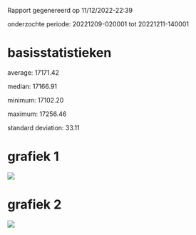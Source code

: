 Rapport gegenereerd op 11/12/2022-22:39

onderzochte periode: 20221209-020001 tot 20221211-140001

# basisstatistieken

average: 17171.42

median: 17166.91

minimum: 17102.20

maximum: 17256.46

standard deviation: 33.11

# grafiek 1

![](https://RubenMattheus.github.io/docs/assets/graph.png)

# grafiek 2

![](https://RubenMattheus.github.io/docs/assets/graphzoom.png)
